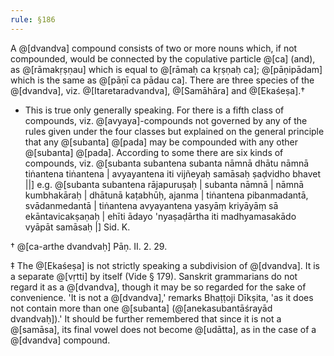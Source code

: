 ```yaml
---
rule: §186
---
```


A @[dvandva] compound consists of two or more nouns which, if not compounded, would be connected by the copulative particle @[ca] (and), as @[rāmakṛṣṇau] which is equal to @[rāmaḥ ca kṛṣṇaḥ ca]; @[pāṇipādam] which is the same as @[pāṇī ca pādau ca]. There are three species of the @[dvandva], viz. @[Itaretaradvandva], @[Samāhāra] and @[Ekaśeṣa].†

* This is true only generally speaking. For there is a fifth class of compounds, viz. @[avyaya]-compounds not governed by any of the rules given under the four classes but explained on the general principle that any @[subanta] @[pada] may be compounded with any other @[subanta] @[pada]. According to some there are six kinds of compounds, viz. @[subanta subantena subanta nāmnā dhātu nāmnā tiṅantena tiṅantena | avyayantena iti vijñeyaḥ samāsaḥ ṣaḍvidho bhavet ||] e.g. @[subanta subantena rājapuruṣaḥ | subanta nāmnā | nāmnā kumbhakāraḥ | dhātunā kaṭabhūḥ, ajanma | tiṅantena pibanmadantā, svādanmedantā | tiṅantena avyayantena yasyāṃ kriyāyāṃ sā ekāntavicakṣaṇaḥ | ehīti ādayo 'nyaṣaḍārtha iti madhyamasakādo vyāpāt samāsaḥ |] Sid. K.

† @[ca-arthe dvandvaḥ] Pāṇ. II. 2. 29.

‡ The @[Ekaśeṣa] is not strictly speaking a subdivision of @[dvandva]. It is a separate @[vṛtti] by itself (Vide § 179). Sanskrit grammarians do not regard it as a @[dvandva], though it may be so regarded for the sake of convenience. 'It is not a @[dvandva],' remarks Bhaṭṭoji Dīkṣita, 'as it does not contain more than one @[subanta] (@[anekasubantāśrayād dvandvaḥ]).' It should be further remembered that since it is not a @[samāsa], its final vowel does not become @[udātta], as in the case of a @[dvandva] compound.